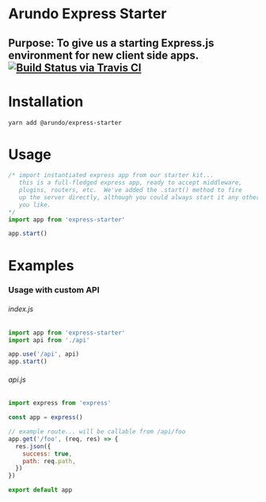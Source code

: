 # Arundo Express Starter
**Purpose**: To give us a starting Express.js environment for new client side apps.
[![Build Status via Travis CI](https://travis-ci.com/arundo/express-starter.svg?branch=develop)](https://travis-ci.com/arundo/express-starter)
---

# Installation
```bash
yarn add @arundo/express-starter
```

# Usage
```js
/* import instantiated express app from our starter kit...
   this is a full-fledged express app, ready to accept middleware,
   plugins, routers, etc.  We've added the .start() method to fire
   up the server directly, although you could always start it any other way
   you like.
*/
import app from 'express-starter'

app.start()
```

# Examples
### Usage with custom API

###### index.js
```js
import app from 'express-starter'
import api from './api'

app.use('/api', api)
app.start()
```

###### api.js
```js
import express from 'express'

const app = express()

// example route... will be callable from /api/foo
app.get('/foo', (req, res) => {
  res.json({
    success: true,
    path: req.path,
  })
})

export default app
```
